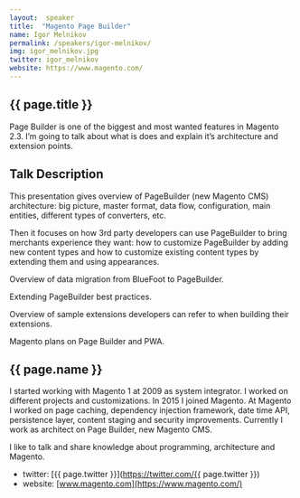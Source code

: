 ```yaml
---
layout:  speaker
title:  "Magento Page Builder"
name: Igor Melnikov
permalink: /speakers/igor-melnikov/
img: igor_melnikov.jpg
twitter: igor_melnikov
website: https://www.magento.com/
---
```


## {{ page.title }}
Page Builder is one of the biggest and most wanted features in Magento 2.3. I’m going to talk about what is does and explain it’s architecture and extension points.

## Talk Description
This presentation gives overview of PageBuilder (new Magento CMS) architecture: big picture, master format, data flow, configuration, main entities, different types of converters, etc.

Then it focuses on how 3rd party developers can use PageBuilder to bring merchants experience they want: how to customize PageBuilder by adding new content types and how to customize existing content types by extending them and using appearances.

Overview of data migration from BlueFoot to PageBuilder.

Extending PageBuilder best practices.

Overview of sample extensions developers can refer to when building their extensions.

Magento plans on Page Builder and PWA.

## {{ page.name }}
I started working with Magento 1 at 2009 as system integrator. I worked on different projects and customizations. In 2015 I joined Magento. At Magento I worked on page caching, dependency injection framework, date time API, persistence layer, content staging and security improvements. Currently I work as architect on Page Builder, new Magento CMS.

I like to talk and share knowledge about programming, architecture and Magento.

- twitter: [{{ page.twitter }}](https://twitter.com/{{ page.twitter }})
- website: [www.magento.com](https://www.magento.com/)
